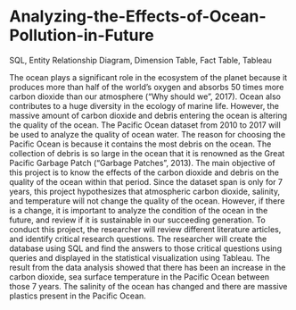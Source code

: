 # Analyzing-the-Effects-of-Ocean-Pollution-in-Future
SQL, 
Entity Relationship Diagram, 
Dimension Table, 
Fact Table,
Tableau


The ocean plays a significant role in the ecosystem of the planet because it produces more than half of the world’s oxygen and absorbs 50 times more carbon dioxide than our atmosphere (“Why should we”, 2017). Ocean also contributes to a huge diversity in the ecology of marine life. However, the massive amount of carbon dioxide and debris entering the ocean is altering the quality of the ocean. The Pacific Ocean dataset from 2010 to 2017 will be used to analyze the quality of ocean water. The reason for choosing the Pacific Ocean is because it contains the most debris on the ocean. The collection of debris is so large in the ocean that it is renowned as the Great Pacific Garbage Patch (“Garbage Patches”, 2013). The main objective of this project is to know the effects of the carbon dioxide and debris on the quality of the ocean within that period. Since the dataset span is only for 7 years, this project hypothesizes that atmospheric carbon dioxide, salinity, and temperature will not change the quality of the ocean. However, if there is a change, it is important to analyze the condition of the ocean in the future, and review if it is sustainable in our succeeding generation. To conduct this project, the researcher will review different literature articles, and identify critical research questions. The researcher will create the database using SQL and find the answers to those critical questions using queries and displayed in the statistical visualization using Tableau. The result from the data analysis showed that there has been an increase in the carbon dioxide, sea surface temperature in the Pacific Ocean between those 7 years. The salinity of the ocean has changed and there are massive plastics present in the Pacific Ocean.
